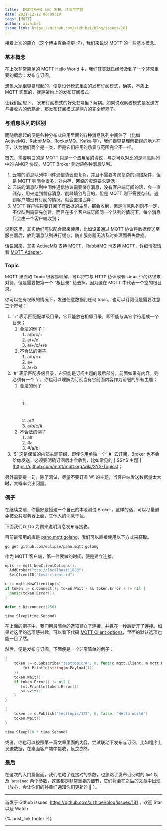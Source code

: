 ```yaml
---
title: 【MQTT系列】（三）发布、订阅与主题
date: 2021-12-12 00:09:19
tags: [MQTT]
author: xizhibei
issue_link: https://github.com/xizhibei/blog/issues/181
---
```

<!-- en_title: mqtt-3-sub-pub-and-topics --->

接着上次的简介（这个博主真会拖更 :P），我们来说说 MQTT 的一些基本概念。

### 基本概念

在上次非常简单的 MQTT Hello World 中，我们其实就已经涉及到了一个非常重要的概念：发布与订阅。

想象大家很容易想起的，便是设计模式里面的发布订阅模式，确实，本质上 MQTT 实现的，就是架构上的发布订阅模式。

让我们回想下， 发布订阅模式的好处在哪里？解耦。如果说观察者模式是发送方与接收方的低耦合，那发布订阅模式是两方的完全解耦了。

### 与消息队列的区别

而随后想起的便是各种分布式应用里面的各种消息队列中间件了（比如 ActiveMQ、RabbitMQ、RocketMQ、Kafka 等），我们很容易理解错误的地方在于，认为他们两个是一类，但是它们应用的场景与范围完全不一样。

首先，需要明白的是 MQTT 只是一个应用层的协议，与之可以对比的是消息队列中的 AMQP 协议，MQTT Broker 则对应各种消息队列。

1.  云端的消息队列中间件通信协议更复杂，并且不需要考虑复杂的网络条件，但是 MQTT 则简单很多，对内存、网络的资源要求更低；
2.  云端的消息队列中间件通信协议需要储存消息，没有客户端订阅的话，会一直储存，用来达到暂存消息、削峰填谷的目的，但是 MQTT 则不需要存储，遇到客户端没有订阅的情况，就会直接丢弃；
3.  MQTT 客户端只要订阅了有数据的主题，都会收到，但是消息队列则不一定，不仅队列需要先创建，而且在多个客户端订阅同一个队列的情况下，每个消息只会由一个客户端收到；

说到这里，其实他们可以配合起来使用，比如设备通过 MQTT 协议将数据传送至服务器后，放到消息队列进行缓存，防止服务器无法及时处理而丢失数据。

话说回来，其实 ActiveMQ [支持 MQTT](https://activemq.apache.org/mqtt)， RabbitMQ 也支持 MQTT，详细情况请看 [MQTT Adapter](https://blog.rabbitmq.com/posts/2012/09/mqtt-adapter)。

### Topic

MQTT 里面的 Topic 很容易理解，可以把它与 HTTP 协议或者 Linux 中的路径来对待，但是需要把第一个 “根目录” 给去掉，因为这在 MQTT 中代表一个空的根目录。

你可以在有权限的情况下，发送任意数据到任何 topic，也可以订阅但是需要注意三个符号：

1.  '+' 表示匹配配单级目录，它只能放在相邻目录，即不能与其它字符组成一个目录；
    1.  合法的例子：
        1.  a/b/c/+
        2.  a/+/c
        3.  a/+/c/+/e
    2.  不合法的例子
        1.  a/b/c+
        2.  a+
        3.  a/+b
2.  '#' 表示匹配多级目录，它只能是订阅主题的最后部分，前面如果有内容，则必须有一个 '/'，你也可以理解为订阅含有它前面内容作为前缀的所有主题；
    1.  合法的例子
        1.  # 
        2.  a/#
        3.  a/b/c/#
    2.  不合法的例子
        1.  a#
        2.  \#a
        3.  \#/a/b
3.  '$' 这是保留的内部主题前缀，即使你用单独一个 '#' 去订阅，Broker 也不会给你发送，必须要明确订阅后才会收到，比如常见的 [`$SYS 主题`](https://github.com/mqtt/mqtt.org/wiki/SYS-Topics)；

另外需要提一句，除了测试，尽量不要订阅 '#' 的主题，当客户端发送数据量太大时，大概率会出问题。

### 例子

在继续之前，你最好是搭建一个自己的本地测试 Broker，这样的话，可以尽量避免被公共服务器上面，其他人的消息干扰。

下面我们以 Go 为例来说明消息发布与接收。

目前最常用的库是 [paho.mqtt.golang](https://github.com/eclipse/paho.mqtt.golang)，我们可以直接使用以下方式来获取。

```bash
go get github.com/eclipse/paho.mqtt.golang
```

作为 MQTT 客户端，第一件要做的时间，便是建立连接。

```go
opts := mqtt.NewClientOptions().
  AddBroker("tcp://localhost:1883").
  SetClientID("test-client-id")

c := mqtt.NewClient(opts)
if token := c.Connect(); token.Wait() && token.Error() != nil {
  panic(token.Error())
}

defer c.Disconnect(250)

time.Sleep(time.Second)
```

在上面的例子中，我们用最简单的选项建立了连接，并且在一秒后断开了连接。如果对这里的选项感兴趣，可以看下代码 [MQTT Client options](https://github.com/eclipse/paho.mqtt.golang/blob/04f56444eae54291f9194f479bb4185b4d7f17ed/options.go?_pjax=%23js-repo-pjax-container%2C%20div%5Bitemtype%3D%22http%3A%2F%2Fschema.org%2FSoftwareSourceCode%22%5D%20main%2C%20%5Bdata-pjax-container%5D#L101)，里面的默认选项也能一目了然。

然后，便是发布与订阅，下面便是一个非常简单的例子：

```go
{
    token := c.Subscribe("testtopic/#", 0, func(c mqtt.Client, m mqtt.Message) {
		fmt.Println(string(m.Payload()))
	})
    token.Wait()
    if token.Error() != nil {
	   fmt.Println(token.Error())
	   os.Exit(1)
    }
}

{
    token := c.Publish("testtopic/123", 0, false, "Hello world")
    token.Wait()
}

time.Sleep(10 * time.Second)
```

或者，你也可以按照第一篇文章里面的内容，尝试联动下发布与订阅，比如程序上发送数据，在桌面客户端中接收，反之亦然。

### 最后

在这次的入门篇里面，我们忽略了连接时的参数，也忽略了发布订阅时的 `QoS` 以及 `Retained` 两个参数，这些都是非常重要的细节，它们将会在之后的文章中出现（放心，会让你们的孙辈们通知你们更新的 🙈 ）。


***
首发于 Github issues: https://github.com/xizhibei/blog/issues/181 ，欢迎 Star 以及 Watch

{% post_link footer %}
***